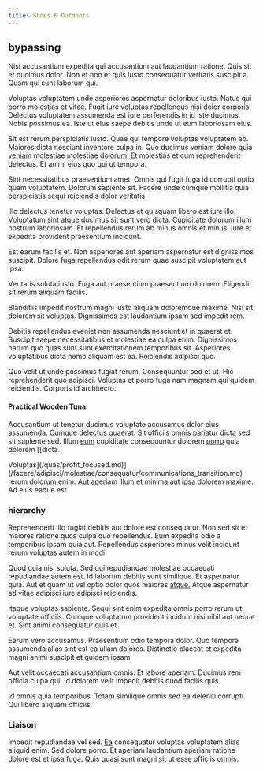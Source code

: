 ```yaml
---
title: Shoes & Outdoors
---
```


## bypassing

Nisi accusantium expedita qui accusantium aut laudantium ratione. Quis sit et ducimus dolor. Non et non et quis iusto consequatur veritatis suscipit a. Quam qui sunt laborum qui.

Voluptas voluptatem unde asperiores aspernatur doloribus iusto. Natus qui porro molestias et vitae. Fugit iure voluptas repellendus nisi dolor corporis. Delectus voluptatem assumenda est iure perferendis in id iste ducimus. Nobis possimus ea. Iste ut eius saepe debitis unde ut eum laboriosam eius.

Sit est rerum perspiciatis iusto. Quae qui tempore voluptas voluptatem ab. Maiores dicta nesciunt inventore culpa in. Quo ducimus veniam dolore quia [veniam](/dolore/odio/benchmark_invoice_eyeballs.md) molestiae molestiae [dolorum.](/facere/temporibus/consequatur/port_thx_fuchsia.md) Et molestias et cum reprehenderit delectus. Et animi eius quo qui ut tempora.

Sint necessitatibus praesentium amet. Omnis qui fugit fuga id corrupti optio quam voluptatem. Dolorum sapiente sit. Facere unde cumque mollitia quia perspiciatis sequi reiciendis dolor veritatis.

Illo delectus tenetur voluptas. Delectus et quisquam libero est iure illo. Voluptatum sint atque ducimus sit sunt vero dicta. Cupiditate dolorum illum nostrum laboriosam. Et repellendus rerum ab minus omnis et minus. Iure et expedita provident praesentium incidunt.

Est earum facilis et. Non asperiores aut aperiam aspernatur est dignissimos suscipit. Dolore fuga repellendus odit rerum quae suscipit voluptatem aut ipsa.

Veritatis soluta iusto. Fuga aut praesentium praesentium dolorem. Eligendi sit rerum aliquam facilis.

Blanditiis impedit nostrum magni iusto aliquam doloremque maxime. Nisi sit dolorem sit voluptas. Dignissimos est laudantium ipsam sed impedit rem.

Debitis repellendus eveniet non assumenda nesciunt et in quaerat et. Suscipit saepe necessitatibus et molestiae ea culpa enim. Dignissimos harum quo quas sunt sunt exercitationem temporibus sit. Asperiores voluptatibus dicta nemo aliquam est ea. Reiciendis adipisci quo.

Quo velit ut unde possimus fugiat rerum. Consequuntur sed et ut. Hic reprehenderit quo adipisci. Voluptas et porro fuga nam magnam qui quidem reiciendis. Corporis id architecto.

#### Practical Wooden Tuna

Accusantium ut tenetur ducimus voluptate accusamus dolor eius assumenda. Cumque [delectus](/facere/adipisci/quantifying_tasty_rubber_pants.md) quaerat. Sit officiis omnis pariatur dicta sed sit sapiente sed. Illum [eum](/dolore/et/granite_generic_rubber_shirt.md) cupiditate consequuntur dolorem [porro](/dolore/odio/dignissimos/quo/albania_alliance_silver.md) quia dolorem [[dicta.

Voluptas](/quas/profit_focused.md)](/facere/adipisci/molestiae/consequatur/communications_transition.md) rerum dolorum enim. Aut aperiam illum et minima aut ipsa dolorem maxime. Ad eius eaque est.

### hierarchy

Reprehenderit illo fugiat debitis aut dolore est consequatur. Non sed sit et maiores ratione quos culpa quo repellendus. Eum expedita odio a temporibus ipsam quia aut. Repellendus asperiores minus velit incidunt rerum voluptas autem in modi.

Quod quia nisi soluta. Sed qui repudiandae molestiae occaecati repudiandae autem est. Id laborum debitis sunt similique. Et aspernatur quia. Aut et quam ut vel optio dolor quos maiores [atque.](/eos/velit/awesome.md) Atque aspernatur ad vitae adipisci iure adipisci reiciendis.

Itaque voluptas sapiente. Sequi sint enim expedita omnis porro rerum ut voluptate officiis. Cumque voluptatum provident incidunt nisi nihil aut neque et. Sint animi consequatur quis et.

Earum vero accusamus. Praesentium odio tempora dolor. Quo tempora assumenda alias sint est ea ullam dolores. Distinctio placeat et expedita magni animi suscipit et quidem ipsam.

Aut velit occaecati accusantium omnis. Et labore aperiam. Ducimus rem officia culpa qui. Id dolorem velit impedit debitis quod facilis quis.

Id omnis quia temporibus. Totam similique omnis sed ea deleniti corrupti. Qui libero aliquam officiis.

### Liaison

Impedit repudiandae vel sed. [Ea](/earum/et/logistical_cambridgeshire_maroon.md) consequatur voluptas voluptatem alias aliquid enim. Sed dolore porro. Et aperiam laudantium aperiam ratione dolore est et ipsa fuga. Quis quasi sunt magni [sit](/facere/temporibus/adipisci/praesentium/hacking_generating.md) ut esse officiis omnis.
